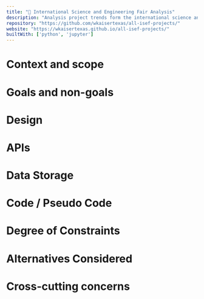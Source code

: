 ```yaml
---
title: "🔬 International Science and Engineering Fair Analysis"
description: "Analysis project trends form the international science and engineering fair"
repository: "https://github.com/wkaisertexas/all-isef-projects/"
website: "https://wkaisertexas.github.io/all-isef-projects/"
builtWith: ['python', 'jupyter']
---
```


# Context and scope

# Goals and non-goals

# Design

# APIs

# Data Storage

# Code / Pseudo Code

# Degree of Constraints

# Alternatives Considered

# Cross-cutting concerns
